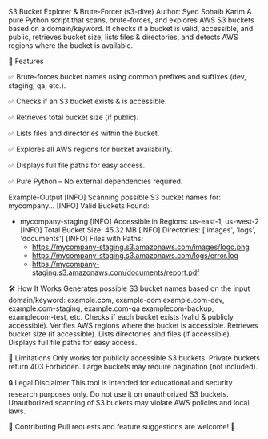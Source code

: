 S3 Bucket Explorer & Brute-Forcer (s3-dive)
Author: Syed Sohaib Karim
A pure Python script that scans, brute-forces, and explores AWS S3 buckets based on a domain/keyword. It checks if a bucket is valid, accessible, and public, retrieves bucket size, lists files & directories, and detects AWS regions where the bucket is available.

🚀 Features

✅ Brute-forces bucket names using common prefixes and suffixes (dev, staging, qa, etc.).

✅ Checks if an S3 bucket exists & is accessible.

✅ Retrieves total bucket size (if public).

✅ Lists files and directories within the bucket.

✅ Explores all AWS regions for bucket availability.

✅ Displays full file paths for easy access.

✅ Pure Python – No external dependencies required.

Example-Output
[INFO] Scanning possible S3 bucket names for: mycompany...
[INFO] Valid Buckets Found:
 - mycompany-staging
   [INFO] Accessible in Regions: us-east-1, us-west-2
   [INFO] Total Bucket Size: 45.32 MB
   [INFO] Directories: ['images', 'logs', 'documents']
   [INFO] Files with Paths:
     - https://mycompany-staging.s3.amazonaws.com/images/logo.png
     - https://mycompany-staging.s3.amazonaws.com/logs/error.log
     - https://mycompany-staging.s3.amazonaws.com/documents/report.pdf
       
🛠 How It Works
Generates possible S3 bucket names based on the input domain/keyword:
example.com, example-com
example.com-dev, example.com-staging, example.com-qa
examplecom-backup, examplecom-test, etc.
Checks if each bucket exists (valid & publicly accessible).
Verifies AWS regions where the bucket is accessible.
Retrieves bucket size (if accessible).
Lists directories and files (if accessible).
Displays full file paths for easy access.

📌 Limitations
Only works for publicly accessible S3 buckets.
Private buckets return 403 Forbidden.
Large buckets may require pagination (not included).

🔒 Legal Disclaimer
This tool is intended for educational and security research purposes only.
Do not use it on unauthorized S3 buckets. Unauthorized scanning of S3 buckets may violate AWS policies and local laws.

🙌 Contributing
Pull requests and feature suggestions are welcome! 🚀

